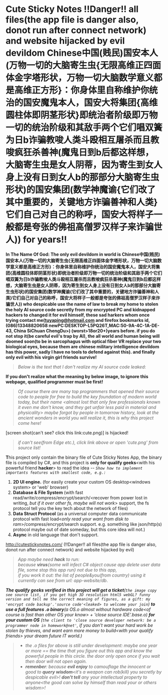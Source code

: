 # Cute Sticky Notes !!Danger!! all files(the app file is danger also, donot run after connect network) and website hijacked by evil devildom Chinese中国(贱民)国安本人(万物一切的大脑寄生虫{无限高维正四面体金字塔形状，万物一切大脑数学意义都是高维正方形}：你身体里自称维护你统治的国安魔鬼本人，国安大将集团{高维圆柱体即阴茎形状}即统治者阶级即万物一切的统治阶级和其敌手两个它们唱双簧为日b诈骗教唆人类斗殴相互屠杀而且教唆疯狂杀善神(魔鬼日到b后都这样想，大脑寄生虫是女人阴蒂，因为寄生到女人身上没有日到女人b的那部分大脑寄生虫形状)的国安集团(数学神魔谕{它们改了其中重要的，关键地方诈骗善神和人类}它们自己对自己的称呼，国安大将样子一般都是夸张的佛祖高僧罗汉样子来诈骗世人))  for years!!
**In The Name Of God: The only evil devildom in world is Chinese中国(贱民)国安本人(万物一切的大脑寄生虫{无限高维正四面体金字塔形状，万物一切大脑数学意义都是高维正方形}：你身体里自称维护你统治的国安魔鬼本人，国安大将集团{高维圆柱体即阴茎形状}即统治者阶级即万物一切的统治阶级和其敌手两个它们唱双簧为日b诈骗教唆人类斗殴相互屠杀而且教唆疯狂杀善神(魔鬼日到b后都这样想，大脑寄生虫是女人阴蒂，因为寄生到女人身上没有日到女人b的那部分大脑寄生虫形状)的国安集团(数学神魔谕{它们改了其中重要的，关键地方诈骗善神和人类}它们自己对自己的称呼，国安大将样子一般都是夸张的佛祖高僧罗汉样子来诈骗世人)) who despicable use the name of law to break my home to stolen the holy AI source code secretly from my encrypted PC and kidnapped hackers to changed it for evil himself, these sad harkers whom once trying contact me(tuyaping@hotmail.com and firefox bookmarks id, (086)13348820658 newPC:DESKTOP-L5PQ26T,MAC:50-9A-4C-1A-DE-43, China SiChuan ChengDu>) (worst>18or20+)years before. if you do not stop it(be careful evil's trap by AI), the all world and human being will doomed soon(to be in sarcophagus with optical fiber VR replace your two biological eyes, because them are chinese military intelligence devildom has this power, sadly I have no tools to defend against this). and finally only evil with his virgin girl friends survive!**

>*Below is the text that I don't realize my AI source code leaked:*  

**If you don't realize what the meaning by below image, to ignore this webpage, qualified programmer must be first!**  
>*Of course there are many top programmers that opened their source code to people for free to build the key foundation of modern world today, but their name &lt;almost lost that only few professionals known it even me don't know, and they get unfair less paid in material and physicality> maybe forgot by people in tomorrow history, look at the ancient wonders in world you will realize it, this is why this project come here!*  
  
[screen shot(can't see? click this link:cute.png)] is hijacked!

>*if can't see(from Edge etc.), click link above or open 'cute.png' from source list!*  
  
**T**his project only contain the binary file of Cute Sticky Notes App, the binary file is compiled by C#,  and this project is **only for qualify geeks**&lt;with his powerful friend **hacker**> to read the idea --
*`Show how to implement importants features with smallest code, e.g.:`*

1) **2D UI engine.** (for easily create your custom OS desktop&lt;windows system> or 'web' browser)
2) **Database & File System** (with fast read/write/compress/encrypt/search/&lt;recover from power lost in writing, *but if it over other fs, maybe will not work*> support, the fs protocol tell you the key tech about the network of files)  
3) **Data Struct Protocol** (as a universal computer data communicate protocol with fast load<*only read your want from disk to ram*>/compress/encrypt/search support. e.g. something like json/http(s) protocol maybe out of date someday, but this core idea will not.)
4) **Async** in old language that don't support.

http://cutestickynotes.com/ (!!Danger!! all files(the app file is danger also, donot run after connect network) and website hijacked by evil)

>*App maybe need **hack** to run:*  
>*because **virus**{some will infect C# object cause app delete user data file, some stop this app run} not due to this app,*  
>*if you work it out: the list of people&you(from country) using it currently can see from url: app-website/db*.

***The qualify geeks verified in this project will get a ticket**(`the image copy see source list, if you get high 3D resolution html5 webGL? funny version and tell me the correct meaning of figures, as a gift: my 'encrypt code backup'.'source code'<leaked> to welcome your join`) **to use a full features .o binary**(a OS.o almost without hardware code&lt;of course is fast than other OS your know> + 'close source IDE'.base.o) **for your custom OS** (`the client to 'close source developer network: be a programmer node in homework@net'`, if you don't want your hard work be stolen by thieves, and want earn more money to build&lt;with your qualify friends> your dream future IT world.)*  
>*  *the .o files for above is still under development: maybe one year or more == the time that you figure out this app and know the powerful people in this circle. the door only open once if you wait then door will not open again.*  
>*  ***remenber**: because **evil enjoy** to camouflage the innocent or good to **query wisdom**&lt;it's a weapon can rob(kill) you secretly by despicable evil>! **don't tell** any your intellectual property to anyone&lt;the good can solve by himself than read your or others wisdom>!*
